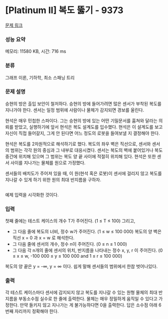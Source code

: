 # [Platinum II] 복도 뚫기 - 9373 

[문제 링크](https://www.acmicpc.net/problem/9373) 

### 성능 요약

메모리: 11580 KB, 시간: 716 ms

### 분류

그래프 이론, 기하학, 최소 스패닝 트리

### 문제 설명

<p>승현의 방은 출입 보안이 철저하다. 승현의 방에 들어가려면 많은 센서가 부착된 복도를 지나가야 한다. 센서는 일정 범위에 사람이나 물체가 감지되면 경보를 울린다.</p>

<p>현석은 매우 민첩한 스파이다. 그는 승현의 방에 있는 어떤 기밀문서를 훔쳐와 달라는 의뢰를 받았고, 실행하기에 앞서 현석은 복도 설계도를 입수했다. 현석은 이 설계도를 보고 자신이 직접 들어갈지, 그게 안 된다면 어느 정도의 로봇을 들여보낼 지 결정해야 한다.</p>

<p>현석은 복도를 2차원적으로 해석하기로 했다. 복도의 좌우 벽은 직선으로, 센서와 센서의 범위는 각각 원의 중심과 그 내부로 대응시켰다. 센서는 복도의 벽에 붙어있거나 복도 중간에 위치해 있으며 그 범위는 복도 양 끝 사이에 적절히 위치해 있다. 현석은 또한 센서 사이를 지나가는 물체를 원으로 가정했다.</p>

<p>센서들의 배치도가 주어져 있을 때, 이 원(현석 혹은 로봇)이 센서에 걸리지 않고 복도를 지나갈 수 있게 하기 위한 원의 최대 반지름을 구하자.</p>

<p><img alt="" src="https://www.acmicpc.net/upload/images/through.png"></p>

<p>예제 입력을 시각화한 것이다.</p>

### 입력 

 <p>첫째 줄에는 테스트 케이스의 개수 T가 주어진다. (1 ≤ T ≤ 100) 그리고,</p>

<ul>
	<li>그 다음 줄에 복도의 너비, 정수 w가 주어진다. (1 ≤ w ≤ 100 000) 복도의 양 벽은 직선 x = 0 과 x = w 로 해석한다.</li>
	<li>그 다음 줄에 센서의 개수, 정수 n이 주어진다. (0 ≤ n ≤ 1 000)</li>
	<li>그 다음 각 n개의 줄에 센서의 위치, 반지름을 나타내는 정수 x, y, r 이 주어진다. (0 ≤ x ≤ w, -100 000 ≤ y ≤ 100 000 and 1 ≤ r ≤ 100 000)</li>
</ul>

<p>복도의 양 끝은 y = -∞, y = ∞ 이다. 쉽게 말해 센서들의 범위에서 한참 벗어나있다.</p>

### 출력 

 <p>각 테스트 케이스마다 센서에 감지되지 않고 복도를 지나갈 수 있는 원형 물체의 최대 반지름을 부동소수점 실수로 한 줄에 출력한다. 물체는 매우 정밀하게 움직일 수 있다고 가정한다. 만약 들키지 않고 지나가는 게 불가능하다면 0을 출력한다. 답은 소수점 아래 6번째 자리까지 정확해야 한다.</p>


